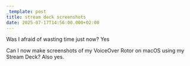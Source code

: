 ```yaml
---
_template: post
title: stream deck screenshots
date: 2025-07-17T14:56:00.000+02:00
---
```

Was I afraid of wasting time just now? Yes

Can I now make screenshots of my VoiceOver Rotor on macOS using my Stream Deck? Also yes.
